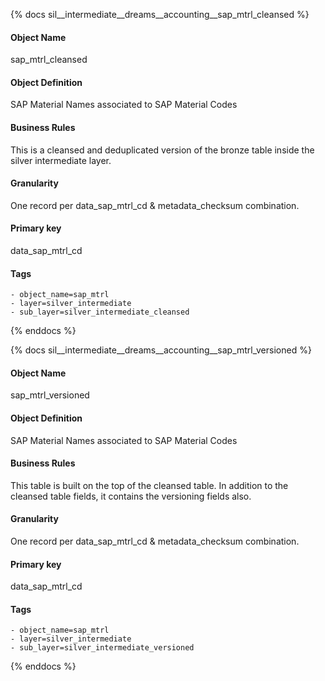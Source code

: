 {% docs sil__intermediate__dreams__accounting__sap_mtrl_cleansed %}

#### Object Name
sap_mtrl_cleansed

#### Object Definition
SAP Material Names associated to SAP Material Codes

#### Business Rules
This is a cleansed and deduplicated version of the bronze table inside the silver intermediate layer.

#### Granularity
One record per data_sap_mtrl_cd & metadata_checksum combination.

#### Primary key
data_sap_mtrl_cd

#### Tags
    - object_name=sap_mtrl
    - layer=silver_intermediate
    - sub_layer=silver_intermediate_cleansed

{% enddocs %}

{% docs sil__intermediate__dreams__accounting__sap_mtrl_versioned %}

#### Object Name
sap_mtrl_versioned

#### Object Definition
SAP Material Names associated to SAP Material Codes

#### Business Rules
This table is built on the top of the cleansed table. In addition to the cleansed table fields, it contains the versioning fields also.

#### Granularity
One record per data_sap_mtrl_cd & metadata_checksum combination.

#### Primary key
data_sap_mtrl_cd

#### Tags
    - object_name=sap_mtrl
    - layer=silver_intermediate
    - sub_layer=silver_intermediate_versioned

{% enddocs %}
